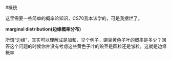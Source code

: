 #概统

这里需要一些简单的概率论知识，CS70我本该学的，可是我摆烂了。

**marginal distribution(边缘概率分布)**

所谓“边缘”，其实可以理解成是加和，举个例子，豌豆黄色子叶的概率是多少？回答这个问题的时候你并没有考虑这些黄色子叶的豌豆是圆粒还是皱粒，这就是边缘概率

